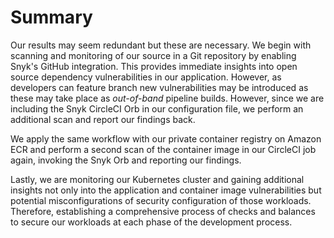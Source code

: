 # Summary

Our results may seem redundant but these are necessary. We begin with scanning and monitoring of our source in a Git repository by enabling Snyk's GitHub integration. This provides immediate insights into open source dependency vulnerabilities in our application. However, as developers can feature branch new vulnerabilities may be introduced as these may take place as _out-of-band_ pipeline builds. However, since we are including the Snyk CircleCI Orb in our configuration file, we perform an additional scan and report our findings back.

We apply the same workflow with our private container registry on Amazon ECR and perform a second scan of the container image in our CircleCI job again, invoking the Snyk Orb and reporting our findings.

Lastly, we are monitoring our Kubernetes cluster and gaining additional insights not only into the application and container image vulnerabilities but potential misconfigurations of security configuration of those workloads. Therefore, establishing a comprehensive process of checks and balances to secure our workloads at each phase of the development process.
